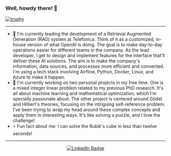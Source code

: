 ### Well, howdy there! 👋


  [![trophy](https://github-profile-trophy.vercel.app/?username=Pablo-Dominguez)](https://github.com/ryo-ma/github-profile-trophy)


---

- 🔭 I'm currently leading the development of a Retrieval Augmented Generation (RAG) system at Telefonica. Think of it as a customized, in-house version of what OpenAI is doing. The goal is to make day-to-day operations easier for different teams in the company. As the lead developer, I get to design and implement features for the interface that'll deliver these AI solutions. The aim is to make the company's information, data sources, and processes more efficient and connected. I'm using a tech stack involving Airflow, Python, Docker, Linux, and Azure to make it happen.
- 🌱 I'm currently working on two personal projects in my free time. One is a mixed integer linear problem related to my previous PhD research. It's all about machine learning and mathematical optimization, which I'm specially passionate about. The other project is centered around Gödel and Hilbert's theories, focusing on the intriguing self-reference problem. I've been trying to wrap my head around these complex concepts and apply them in interesting ways. It's like solving a puzzle, and I love the challenge!
- ⚡ Fun fact about me: I can solve the Rubik's cube in less than twelve seconds!

---

<p align="center">
   <a href="https://www.linkedin.com/in/pab-dom-bal/">
    <img src="https://github.com/MikeCodesDotNET/ColoredBadges/blob/master/png/social/linkedin.png" alt="LinkedIn Badge" style="vertical-align:top margin:6px 4px">
  </a>  
</p>


<!--
**Pablo-Dominguez/Pablo-Dominguez** is a ✨ _special_ ✨ repository because its `README.md` (this file) appears on your GitHub profile.

Here are some ideas to get you started:

- 🔭 I’m currently working on ...
- 🌱 I’m currently learning ...
- 👯 I’m looking to collaborate on ...
- 🤔 I’m looking for help with ...
- 💬 Ask me about ...
- 📫 How to reach me: ...
- 😄 Pronouns: ...
- ⚡ Fun fact: ...
-->
